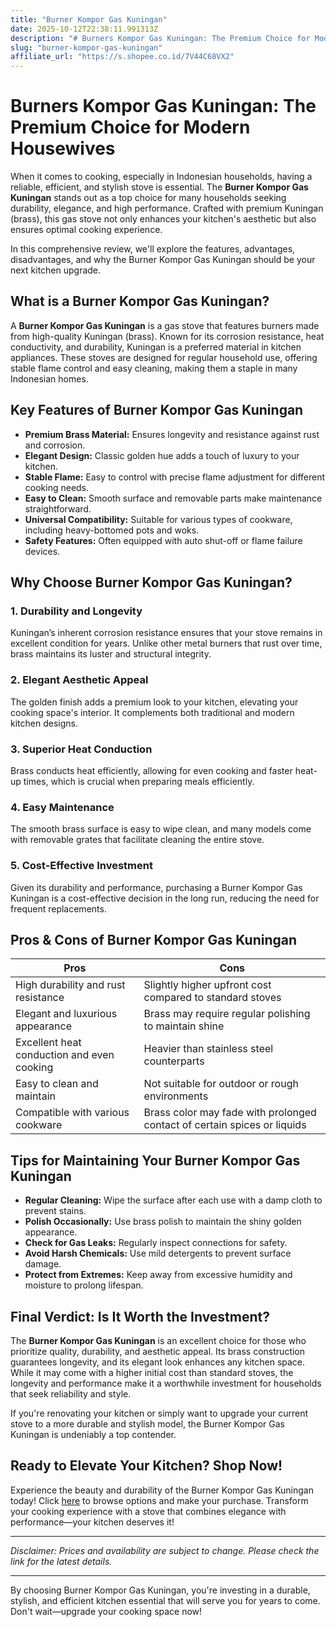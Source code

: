 ```yaml
---
title: "Burner Kompor Gas Kuningan"
date: 2025-10-12T22:38:11.991313Z
description: "# Burners Kompor Gas Kuningan: The Premium Choice for Modern Housewives..."
slug: "burner-kompor-gas-kuningan"
affiliate_url: "https://s.shopee.co.id/7V44C68VX2"
---
```

# Burners Kompor Gas Kuningan: The Premium Choice for Modern Housewives

When it comes to cooking, especially in Indonesian households, having a reliable, efficient, and stylish stove is essential. The **Burner Kompor Gas Kuningan** stands out as a top choice for many households seeking durability, elegance, and high performance. Crafted with premium Kuningan (brass), this gas stove not only enhances your kitchen's aesthetic but also ensures optimal cooking experience.

In this comprehensive review, we'll explore the features, advantages, disadvantages, and why the Burner Kompor Gas Kuningan should be your next kitchen upgrade.

## What is a Burner Kompor Gas Kuningan?

A **Burner Kompor Gas Kuningan** is a gas stove that features burners made from high-quality Kuningan (brass). Known for its corrosion resistance, heat conductivity, and durability, Kuningan is a preferred material in kitchen appliances. These stoves are designed for regular household use, offering stable flame control and easy cleaning, making them a staple in many Indonesian homes.

## Key Features of Burner Kompor Gas Kuningan

- **Premium Brass Material:** Ensures longevity and resistance against rust and corrosion.
- **Elegant Design:** Classic golden hue adds a touch of luxury to your kitchen.
- **Stable Flame:** Easy to control with precise flame adjustment for different cooking needs.
- **Easy to Clean:** Smooth surface and removable parts make maintenance straightforward.
- **Universal Compatibility:** Suitable for various types of cookware, including heavy-bottomed pots and woks.
- **Safety Features:** Often equipped with auto shut-off or flame failure devices.

## Why Choose Burner Kompor Gas Kuningan?

### 1. Durability and Longevity

Kuningan’s inherent corrosion resistance ensures that your stove remains in excellent condition for years. Unlike other metal burners that rust over time, brass maintains its luster and structural integrity.

### 2. Elegant Aesthetic Appeal

The golden finish adds a premium look to your kitchen, elevating your cooking space's interior. It complements both traditional and modern kitchen designs.

### 3. Superior Heat Conduction

Brass conducts heat efficiently, allowing for even cooking and faster heat-up times, which is crucial when preparing meals efficiently.

### 4. Easy Maintenance

The smooth brass surface is easy to wipe clean, and many models come with removable grates that facilitate cleaning the entire stove.

### 5. Cost-Effective Investment

Given its durability and performance, purchasing a Burner Kompor Gas Kuningan is a cost-effective decision in the long run, reducing the need for frequent replacements.

## Pros & Cons of Burner Kompor Gas Kuningan

| **Pros**                                          | **Cons**                                        |
|---------------------------------------------------|-------------------------------------------------|
| High durability and rust resistance               | Slightly higher upfront cost compared to standard stoves |
| Elegant and luxurious appearance                  | Brass may require regular polishing to maintain shine |
| Excellent heat conduction and even cooking      | Heavier than stainless steel counterparts   |
| Easy to clean and maintain                       | Not suitable for outdoor or rough environments |
| Compatible with various cookware                | Brass color may fade with prolonged contact of certain spices or liquids |

## Tips for Maintaining Your Burner Kompor Gas Kuningan

- **Regular Cleaning:** Wipe the surface after each use with a damp cloth to prevent stains.
- **Polish Occasionally:** Use brass polish to maintain the shiny golden appearance.
- **Check for Gas Leaks:** Regularly inspect connections for safety.
- **Avoid Harsh Chemicals:** Use mild detergents to prevent surface damage.
- **Protect from Extremes:** Keep away from excessive humidity and moisture to prolong lifespan.

## Final Verdict: Is It Worth the Investment?

The **Burner Kompor Gas Kuningan** is an excellent choice for those who prioritize quality, durability, and aesthetic appeal. Its brass construction guarantees longevity, and its elegant look enhances any kitchen space. While it may come with a higher initial cost than standard stoves, the longevity and performance make it a worthwhile investment for households that seek reliability and style.

If you're renovating your kitchen or simply want to upgrade your current stove to a more durable and stylish model, the Burner Kompor Gas Kuningan is undeniably a top contender.

## Ready to Elevate Your Kitchen? Shop Now!

Experience the beauty and durability of the Burner Kompor Gas Kuningan today! Click [here](https://s.shopee.co.id/7V44C68VX2) to browse options and make your purchase. Transform your cooking experience with a stove that combines elegance with performance—your kitchen deserves it!

---

*Disclaimer: Prices and availability are subject to change. Please check the link for the latest details.*

---

By choosing Burner Kompor Gas Kuningan, you're investing in a durable, stylish, and efficient kitchen essential that will serve you for years to come. Don't wait—upgrade your cooking space now!